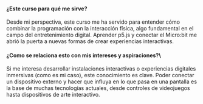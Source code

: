 #### ¿Este curso para qué me sirve?
Desde mi perspectiva, este curso me ha servido para entender cómo combinar la programación con la interacción física, algo fundamental en el campo del entretenimiento digital. Aprender p5.js y conectar el Micro:bit me abrió la puerta a nuevas formas de crear experiencias interactivas.
#### ¿Como se relaciona esto con mis intereses y aspiraciones?\
Si me interesa desarrollar  instalaciones interactivas o experiencias digitales inmersivas (como es mi caso), este conocimiento es clave. Poder conectar un dispositivo externo y hacer que influya en lo que pasa en una pantalla es la base de muchas tecnologías actuales, desde controles de videojuegos hasta dispositivos de arte interactivo.
